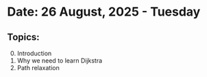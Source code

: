 # Date: 26 August, 2025 - Tuesday

## Topics:
0. Introduction
1. Why we need to learn Dijkstra
2. Path relaxation
